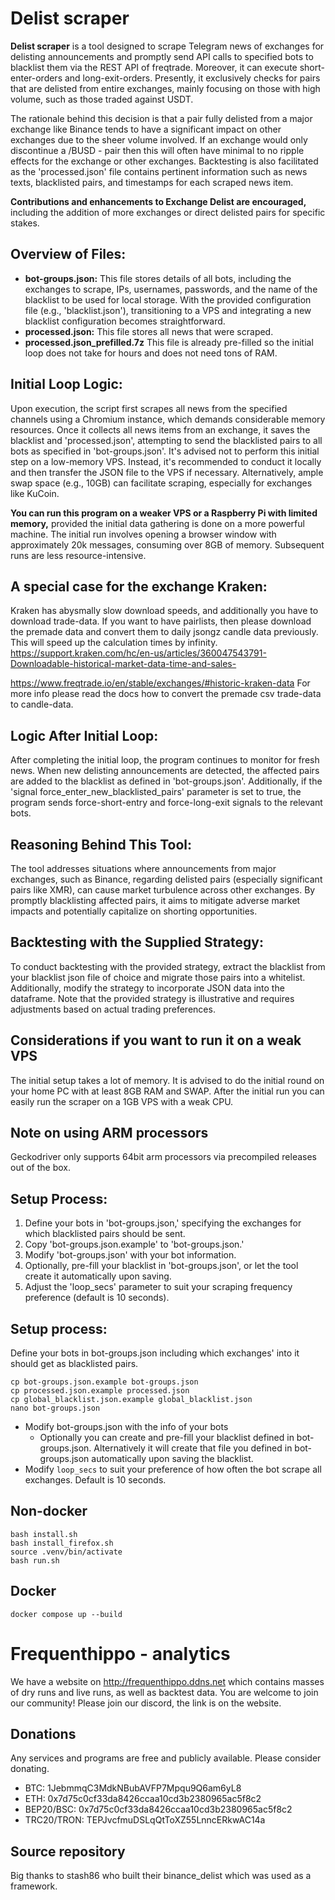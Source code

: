 # Delist scraper

**Delist scraper** is a tool designed to scrape Telegram news of exchanges for delisting announcements and promptly send API calls to specified bots to blacklist them via the REST API of freqtrade. Moreover, it can execute short-enter-orders and long-exit-orders. Presently, it exclusively checks for pairs that are delisted from entire exchanges, mainly focusing on those with high volume, such as those traded against USDT.

The rationale behind this decision is that a pair fully delisted from a major exchange like Binance tends to have a significant impact on other exchanges due to the sheer volume involved. 
If an exchange would only discontinue a /BUSD - pair then this will often have minimal to no ripple effects for the exchange or other exchanges.
Backtesting is also facilitated as the 'processed.json' file contains pertinent information such as news texts, blacklisted pairs, and timestamps for each scraped news item.

**Contributions and enhancements to Exchange Delist are encouraged,** including the addition of more exchanges or direct delisted pairs for specific stakes.

## Overview of Files:

- **bot-groups.json:** This file stores details of all bots, including the exchanges to scrape, IPs, usernames, passwords, and the name of the blacklist to be used for local storage. With the provided configuration file (e.g., 'blacklist.json'), transitioning to a VPS and integrating a new blacklist configuration becomes straightforward.
- **processed.json:** This file stores all news that were scraped.
- **processed.json_prefilled.7z** This file is already pre-filled so the initial loop does not take for hours and does not need tons of RAM.

## Initial Loop Logic:

Upon execution, the script first scrapes all news from the specified channels using a Chromium instance, which demands considerable memory resources. Once it collects all news items from an exchange, it saves the blacklist and 'processed.json', attempting to send the blacklisted pairs to all bots as specified in 'bot-groups.json'. It's advised not to perform this initial step on a low-memory VPS. Instead, it's recommended to conduct it locally and then transfer the JSON file to the VPS if necessary. Alternatively, ample swap space (e.g., 10GB) can facilitate scraping, especially for exchanges like KuCoin.

**You can run this program on a weaker VPS or a Raspberry Pi with limited memory,** provided the initial data gathering is done on a more powerful machine. The initial run involves opening a browser window with approximately 20k messages, consuming over 8GB of memory. Subsequent runs are less resource-intensive.

## A special case for the exchange Kraken:
Kraken has abysmally slow download speeds, and additionally you have to download trade-data.
If you want to have pairlists, then please download the premade data and convert them to daily jsongz candle data previously.
This will speed up the calculation times by infinity.
https://support.kraken.com/hc/en-us/articles/360047543791-Downloadable-historical-market-data-time-and-sales-

https://www.freqtrade.io/en/stable/exchanges/#historic-kraken-data
For more info please read the docs how to convert the premade csv trade-data to candle-data.

## Logic After Initial Loop:

After completing the initial loop, the program continues to monitor for fresh news. When new delisting announcements are detected, the affected pairs are added to the blacklist as defined in 'bot-groups.json'. Additionally, if the 'signal force_enter_new_blacklisted_pairs' parameter is set to true, the program sends force-short-entry and force-long-exit signals to the relevant bots.

## Reasoning Behind This Tool:

The tool addresses situations where announcements from major exchanges, such as Binance, regarding delisted pairs (especially significant pairs like XMR), can cause market turbulence across other exchanges. By promptly blacklisting affected pairs, it aims to mitigate adverse market impacts and potentially capitalize on shorting opportunities.

## Backtesting with the Supplied Strategy:

To conduct backtesting with the provided strategy, extract the blacklist from your blacklist json file of choice
and migrate those pairs into a whitelist.
Additionally, modify the strategy to incorporate JSON data into the dataframe.
Note that the provided strategy is illustrative and requires adjustments based on actual trading preferences.

## Considerations if you want to run it on a weak VPS
The initial setup takes a lot of memory. It is advised to do the initial round on your home PC with at least 8GB RAM and SWAP.
After the initial run you can easily run the scraper on a 1GB VPS with a weak CPU.

## Note on using ARM processors
Geckodriver only supports 64bit arm processors via precompiled releases out of the box.

## Setup Process:

1. Define your bots in 'bot-groups.json,' specifying the exchanges for which blacklisted pairs should be sent.
2. Copy 'bot-groups.json.example' to 'bot-groups.json.'
3. Modify 'bot-groups.json' with your bot information.
4. Optionally, pre-fill your blacklist in 'bot-groups.json', or let the tool create it automatically upon saving.
5. Adjust the 'loop_secs' parameter to suit your scraping frequency preference (default is 10 seconds).


## Setup process:
Define your bots in bot-groups.json including which exchanges' into it should get as blacklisted pairs.
``` 
cp bot-groups.json.example bot-groups.json
cp processed.json.example processed.json
cp global_blacklist.json.example global_blacklist.json
nano bot-groups.json
```

* Modify bot-groups.json with the info of your bots
  * Optionally you can create and pre-fill your blacklist defined in bot-groups.json. Alternatively it will create that file you defined in bot-groups.json automatically upon saving the blacklist.
* Modify `loop_secs` to suit your preference of how often the bot scrape all exchanges. Default is 10 seconds.

## Non-docker
```
bash install.sh
bash install_firefox.sh
source .venv/bin/activate
bash run.sh
```


## Docker
```
docker compose up --build
```

# Frequenthippo - analytics
We have a website on http://frequenthippo.ddns.net which contains masses of dry runs and live runs, as well as backtest data.
You are welcome to join our community!
Please join our discord, the link is on the website.

## Donations
Any services and programs are free and publicly available. Please consider donating.

- BTC: 1JebmmqC3MdkNBubAVFP7Mpqu9Q6am6yL8
- ETH: 0x7d75c0cf33da8426ccaa10cd3b2380965ac5f8c2
- BEP20/BSC: 0x7d75c0cf33da8426ccaa10cd3b2380965ac5f8c2
- TRC20/TRON: TEPJvcfmuDSLqQtToXZ55LnncERkwAC14a

## Source repository
Big thanks to stash86 who built their binance_delist which was used as a framework.
